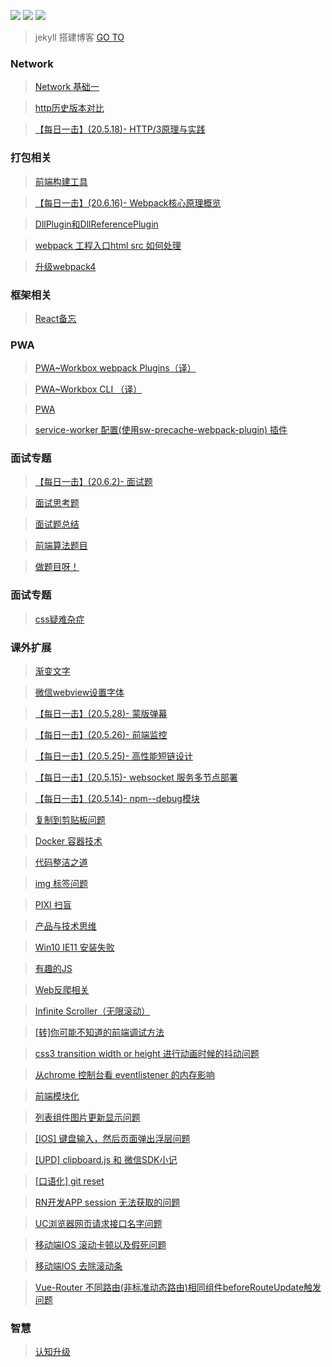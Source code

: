 ![](https://img.shields.io/badge/language-Javascript-orange.svg)  [![](https://img.shields.io/badge/weibo-@XJIANBIN-red.svg)](http://weibo.com/u/3504163074)
[![](https://img.shields.io/badge/zhihu-@jianbinxu-blue.svg)](https://www.zhihu.com/people/jianbin-xu)

> jekyll 搭建博客 [GO TO](https://xjianbin.github.io/) 

### Network

> [Network 基础一](https://github.com/XJIANBIN/XJIANBIN.github.io/issues/49#issue-653852168)

> [http历史版本对比](https://github.com/XJIANBIN/img-warehouse/tree/master/xmind)

> [【每日一击】(20.5.18)- HTTP/3原理与实践 ](https://github.com/XJIANBIN/XJIANBIN.github.io/issues/42#issue-620203185)


### 打包相关
> [前端构建工具](https://github.com/XJIANBIN/XJIANBIN.github.io/issues/19)

> [【每日一击】(20.6.16)- Webpack核心原理概览](https://github.com/XJIANBIN/XJIANBIN.github.io/issues/48#issue-639661338)

> [DllPlugin和DllReferencePlugin](https://github.com/XJIANBIN/XJIANBIN.github.io/issues/15#issue-438304101)

> [webpack 工程入口html src 如何处理](https://github.com/XJIANBIN/XJIANBIN.github.io/issues/9#issue-419038418)

> [升级webpack4](https://github.com/XJIANBIN/XJIANBIN.github.io/issues/3#issue-390110467)


### 框架相关
> [React备忘](https://github.com/XJIANBIN/XJIANBIN.github.io/issues/48#issue-639661338)


### PWA
> [PWA~Workbox webpack Plugins（译）](https://github.com/XJIANBIN/XJIANBIN.github.io/issues/29#issue-511169948)

> [PWA~Workbox CLI （译）](https://github.com/XJIANBIN/XJIANBIN.github.io/issues/27#issue-511067444)

> [PWA](https://github.com/XJIANBIN/XJIANBIN.github.io/issues/25#issue-506175894)

> [service-worker 配置(使用sw-precache-webpack-plugin) 插件](https://github.com/XJIANBIN/XJIANBIN.github.io/issues/13#issue-428591420)


### 面试专题
> [【每日一击】(20.6.2)- 面试题](https://github.com/XJIANBIN/XJIANBIN.github.io/issues/37#issue-586819834)

> [面试思考题](https://github.com/XJIANBIN/XJIANBIN.github.io/issues/18#issue-451471944)

> [面试题总结 ](https://github.com/XJIANBIN/XJIANBIN.github.io/issues/17#issue-447047064)

> [前端算法题目](https://github.com/XJIANBIN/XJIANBIN.github.io/issues/16#issue-443820995)

> [做题目呀！](https://github.com/XJIANBIN/XJIANBIN.github.io/issues/2#issue-383194538)


### 面试专题
> [css疑难杂症](https://github.com/XJIANBIN/XJIANBIN.github.io/issues/24#issue-491420494)


### 课外扩展
>[渐变文字](https://github.com/XJIANBIN/XJIANBIN.github.io/issues/50)

> [微信webview设置字体](https://github.com/XJIANBIN/XJIANBIN.github.io/issues/47#issue-638626634)

> [【每日一击】(20.5.28)- 蒙版弹幕](https://github.com/XJIANBIN/XJIANBIN.github.io/issues/45#issue-626374467)

> [【每日一击】(20.5.26)- 前端监控](https://github.com/XJIANBIN/XJIANBIN.github.io/issues/44#issue-624630387)

> [【每日一击】(20.5.25)- 高性能短链设计](https://github.com/XJIANBIN/XJIANBIN.github.io/issues/43#issue-624018295)

> [【每日一击】(20.5.15)- websocket 服务多节点部署](https://github.com/XJIANBIN/XJIANBIN.github.io/issues/41#issue-618777030)

> [【每日一击】(20.5.14)- npm--debug模块](https://github.com/XJIANBIN/XJIANBIN.github.io/issues/40#issue-618212155)

> [复制到剪贴板问题](https://github.com/XJIANBIN/XJIANBIN.github.io/issues/39#issue-613131068)

> [Docker 容器技术](https://github.com/XJIANBIN/XJIANBIN.github.io/issues/38#issue-611454089)

> [代码整洁之道 ](https://github.com/XJIANBIN/XJIANBIN.github.io/issues/36#issue-586645596)

> [img 标签问题](https://github.com/XJIANBIN/XJIANBIN.github.io/issues/35#issue-563171473)

> [PIXI 扫盲](https://github.com/XJIANBIN/XJIANBIN.github.io/issues/34#issue-550556692)

> [产品与技术思维](https://github.com/XJIANBIN/XJIANBIN.github.io/issues/33#issue-549912761)

> [Win10 IE11 安装失败](https://github.com/XJIANBIN/XJIANBIN.github.io/issues/32#issue-546038390)

> [有趣的JS](https://github.com/XJIANBIN/XJIANBIN.github.io/issues/31#issue-542801236)

> [Web反爬相关](https://github.com/XJIANBIN/XJIANBIN.github.io/issues/30#issue-520775396)

> [Infinite Scroller（无限滚动）](https://github.com/XJIANBIN/XJIANBIN.github.io/issues/26#issue-510411805)

> [[转]你可能不知道的前端调试方法](https://github.com/XJIANBIN/XJIANBIN.github.io/issues/23#issue-490851788)

> [css3 transition width or height 进行动画时候的抖动问题](https://github.com/XJIANBIN/XJIANBIN.github.io/issues/22#issue-484485303)

> [从chrome 控制台看 eventlistener 的内存影响](https://github.com/XJIANBIN/XJIANBIN.github.io/issues/21#issue-476626156)

> [前端模块化](https://github.com/XJIANBIN/XJIANBIN.github.io/issues/20#issue-457292773)

> [列表组件图片更新显示问题](https://github.com/XJIANBIN/XJIANBIN.github.io/issues/12#issue-426806221)

> [[IOS] 键盘输入，然后页面弹出浮层问题](https://github.com/XJIANBIN/XJIANBIN.github.io/issues/11#issue-423777950)

> [[UPD] clipboard.js 和 微信SDK小记](https://github.com/XJIANBIN/XJIANBIN.github.io/issues/10#issue-420372989)

> [[口语化] git reset](https://github.com/XJIANBIN/XJIANBIN.github.io/issues/8#issue-418603619)

> [RN开发APP session 无法获取的问题](https://github.com/XJIANBIN/XJIANBIN.github.io/issues/6#issue-415585686)

> [UC浏览器网页请求接口名字问题](https://github.com/XJIANBIN/XJIANBIN.github.io/issues/7#issue-416709650)

> [移动端IOS 滚动卡顿以及假死问题](https://github.com/XJIANBIN/XJIANBIN.github.io/issues/5#issue-398847969)

> [移动端IOS 去除滚动条](https://github.com/XJIANBIN/XJIANBIN.github.io/issues/4#issue-398671574)

> [Vue-Router 不同路由(非标准动态路由)相同组件beforeRouteUpdate触发问题](https://github.com/XJIANBIN/XJIANBIN.github.io/issues/1#issue-370462497)


### 智慧

> [认知升级](https://github.com/XJIANBIN/XJIANBIN.github.io/issues/14#issue-436471139)

